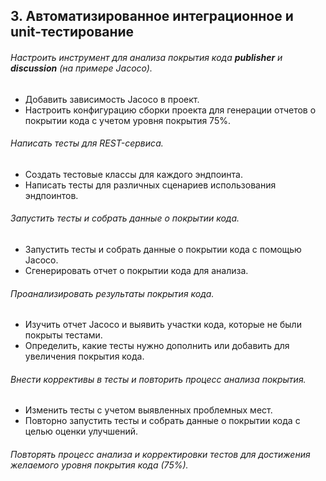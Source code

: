
## 3. Автоматизированное интеграционное и unit-тестирование

###### Настроить инструмент для анализа покрытия кода **publisher** и **discussion** (на примере Jacoco).
  - Добавить зависимость Jacoco в проект.
  - Настроить конфигурацию сборки проекта для генерации отчетов о покрытии кода с учетом уровня покрытия 75%.
###### Написать тесты для REST-сервиса.
  - Создать тестовые классы для каждого эндпоинта.
  - Написать тесты для различных сценариев использования эндпоинтов.
###### Запустить тесты и собрать данные о покрытии кода.
  - Запустить тесты и собрать данные о покрытии кода с помощью Jacoco.
  - Сгенерировать отчет о покрытии кода для анализа.
###### Проанализировать результаты покрытия кода.
  - Изучить отчет Jacoco и выявить участки кода, которые не были покрыты тестами.
  - Определить, какие тесты нужно дополнить или добавить для увеличения покрытия кода.
###### Внести коррективы в тесты и повторить процесс анализа покрытия.
  - Изменить тесты с учетом выявленных проблемных мест.
  - Повторно запустить тесты и собрать данные о покрытии кода с целью оценки улучшений.
###### Повторять процесс анализа и корректировки тестов для достижения желаемого уровня покрытия кода (75%).
